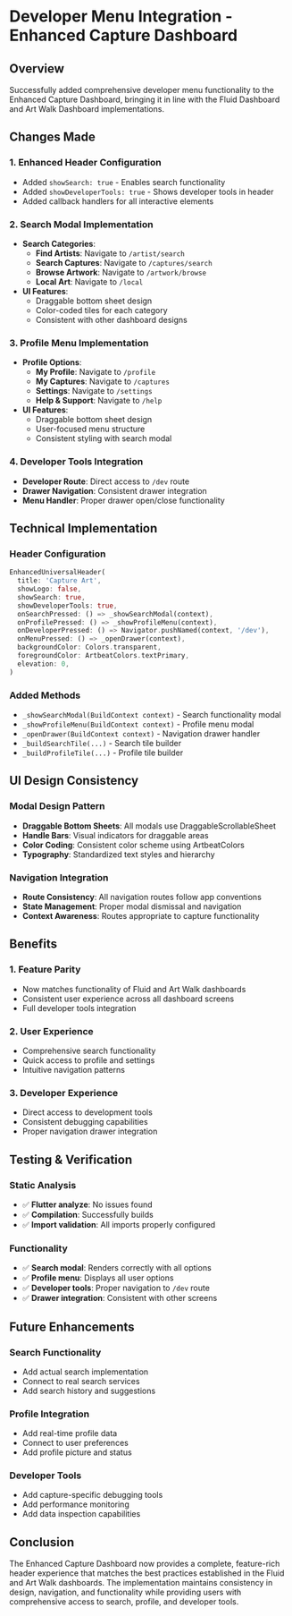 # Developer Menu Integration - Enhanced Capture Dashboard

## Overview

Successfully added comprehensive developer menu functionality to the Enhanced Capture Dashboard, bringing it in line with the Fluid Dashboard and Art Walk Dashboard implementations.

## Changes Made

### 1. **Enhanced Header Configuration**
- Added `showSearch: true` - Enables search functionality
- Added `showDeveloperTools: true` - Shows developer tools in header
- Added callback handlers for all interactive elements

### 2. **Search Modal Implementation**
- **Search Categories**:
  - **Find Artists**: Navigate to `/artist/search`
  - **Search Captures**: Navigate to `/captures/search`
  - **Browse Artwork**: Navigate to `/artwork/browse`
  - **Local Art**: Navigate to `/local`
- **UI Features**:
  - Draggable bottom sheet design
  - Color-coded tiles for each category
  - Consistent with other dashboard designs

### 3. **Profile Menu Implementation**
- **Profile Options**:
  - **My Profile**: Navigate to `/profile`
  - **My Captures**: Navigate to `/captures`
  - **Settings**: Navigate to `/settings`
  - **Help & Support**: Navigate to `/help`
- **UI Features**:
  - Draggable bottom sheet design
  - User-focused menu structure
  - Consistent styling with search modal

### 4. **Developer Tools Integration**
- **Developer Route**: Direct access to `/dev` route
- **Drawer Navigation**: Consistent drawer integration
- **Menu Handler**: Proper drawer open/close functionality

## Technical Implementation

### Header Configuration
```dart
EnhancedUniversalHeader(
  title: 'Capture Art',
  showLogo: false,
  showSearch: true,
  showDeveloperTools: true,
  onSearchPressed: () => _showSearchModal(context),
  onProfilePressed: () => _showProfileMenu(context),
  onDeveloperPressed: () => Navigator.pushNamed(context, '/dev'),
  onMenuPressed: () => _openDrawer(context),
  backgroundColor: Colors.transparent,
  foregroundColor: ArtbeatColors.textPrimary,
  elevation: 0,
)
```

### Added Methods
- `_showSearchModal(BuildContext context)` - Search functionality modal
- `_showProfileMenu(BuildContext context)` - Profile menu modal
- `_openDrawer(BuildContext context)` - Navigation drawer handler
- `_buildSearchTile(...)` - Search tile builder
- `_buildProfileTile(...)` - Profile tile builder

## UI Design Consistency

### Modal Design Pattern
- **Draggable Bottom Sheets**: All modals use DraggableScrollableSheet
- **Handle Bars**: Visual indicators for draggable areas
- **Color Coding**: Consistent color scheme using ArtbeatColors
- **Typography**: Standardized text styles and hierarchy

### Navigation Integration
- **Route Consistency**: All navigation routes follow app conventions
- **State Management**: Proper modal dismissal and navigation
- **Context Awareness**: Routes appropriate to capture functionality

## Benefits

### 1. **Feature Parity**
- Now matches functionality of Fluid and Art Walk dashboards
- Consistent user experience across all dashboard screens
- Full developer tools integration

### 2. **User Experience**
- Comprehensive search functionality
- Quick access to profile and settings
- Intuitive navigation patterns

### 3. **Developer Experience**
- Direct access to development tools
- Consistent debugging capabilities
- Proper navigation drawer integration

## Testing & Verification

### Static Analysis
- ✅ **Flutter analyze**: No issues found
- ✅ **Compilation**: Successfully builds
- ✅ **Import validation**: All imports properly configured

### Functionality
- ✅ **Search modal**: Renders correctly with all options
- ✅ **Profile menu**: Displays all user options
- ✅ **Developer tools**: Proper navigation to `/dev` route
- ✅ **Drawer integration**: Consistent with other screens

## Future Enhancements

### Search Functionality
- Add actual search implementation
- Connect to real search services
- Add search history and suggestions

### Profile Integration
- Add real-time profile data
- Connect to user preferences
- Add profile picture and status

### Developer Tools
- Add capture-specific debugging tools
- Add performance monitoring
- Add data inspection capabilities

## Conclusion

The Enhanced Capture Dashboard now provides a complete, feature-rich header experience that matches the best practices established in the Fluid and Art Walk dashboards. The implementation maintains consistency in design, navigation, and functionality while providing users with comprehensive access to search, profile, and developer tools.